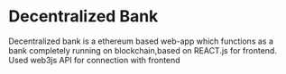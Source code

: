 # Decentralized Bank
Decentralized bank is a ethereum based web-app which functions as a bank completely running on blockchain,based on REACT.js for frontend.
Used web3js API for connection with frontend
